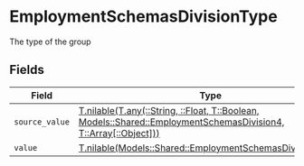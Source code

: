# EmploymentSchemasDivisionType

The type of the group


## Fields

| Field                                                                                                                                                                          | Type                                                                                                                                                                           | Required                                                                                                                                                                       | Description                                                                                                                                                                    | Example                                                                                                                                                                        |
| ------------------------------------------------------------------------------------------------------------------------------------------------------------------------------ | ------------------------------------------------------------------------------------------------------------------------------------------------------------------------------ | ------------------------------------------------------------------------------------------------------------------------------------------------------------------------------ | ------------------------------------------------------------------------------------------------------------------------------------------------------------------------------ | ------------------------------------------------------------------------------------------------------------------------------------------------------------------------------ |
| `source_value`                                                                                                                                                                 | [T.nilable(T.any(::String, ::Float, T::Boolean, Models::Shared::EmploymentSchemasDivision4, T::Array[::Object]))](../../models/shared/employmentschemasdivisionsourcevalue.md) | :heavy_minus_sign:                                                                                                                                                             | N/A                                                                                                                                                                            |                                                                                                                                                                                |
| `value`                                                                                                                                                                        | [T.nilable(Models::Shared::EmploymentSchemasDivisionValue)](../../models/shared/employmentschemasdivisionvalue.md)                                                             | :heavy_minus_sign:                                                                                                                                                             | N/A                                                                                                                                                                            | team                                                                                                                                                                           |